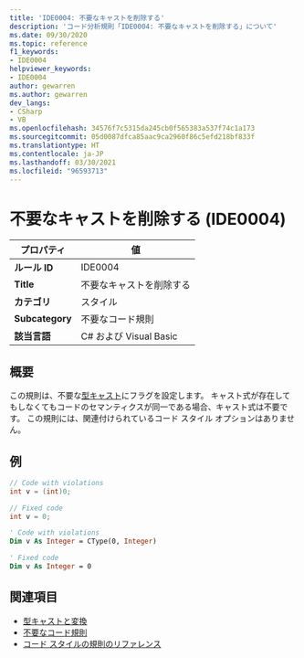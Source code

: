 ```yaml
---
title: 'IDE0004: 不要なキャストを削除する'
description: 'コード分析規則「IDE0004: 不要なキャストを削除する」について'
ms.date: 09/30/2020
ms.topic: reference
f1_keywords:
- IDE0004
helpviewer_keywords:
- IDE0004
author: gewarren
ms.author: gewarren
dev_langs:
- CSharp
- VB
ms.openlocfilehash: 34576f7c5315da245cb0f565383a537f74c1a173
ms.sourcegitcommit: 05d0087dfca85aac9ca2960f86c5efd218bf833f
ms.translationtype: HT
ms.contentlocale: ja-JP
ms.lasthandoff: 03/30/2021
ms.locfileid: "96593713"
---
```

# <a name="remove-unnecessary-cast-ide0004"></a>不要なキャストを削除する (IDE0004)

|プロパティ|値|
|-|-|
| **ルール ID** | IDE0004 |
| **Title** | 不要なキャストを削除する |
| **カテゴリ** | スタイル |
| **Subcategory** | 不要なコード規則 |
| **該当言語** | C# および Visual Basic |

## <a name="overview"></a>概要

この規則は、不要な[型キャスト](../../../csharp/programming-guide/types/casting-and-type-conversions.md)にフラグを設定します。 キャスト式が存在してもしなくてもコードのセマンティクスが同一である場合、キャスト式は不要です。 この規則には、関連付けられているコード スタイル オプションはありません。

## <a name="example"></a>例

```csharp
// Code with violations
int v = (int)0;

// Fixed code
int v = 0;
```

```vb
' Code with violations
Dim v As Integer = CType(0, Integer)

' Fixed code
Dim v As Integer = 0
```

## <a name="see-also"></a>関連項目

- [型キャストと変換](../../../csharp/programming-guide/types/casting-and-type-conversions.md)
- [不要なコード規則](unnecessary-code-rules.md)
- [コード スタイルの規則のリファレンス](index.md)
